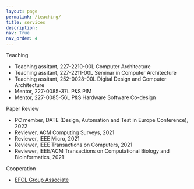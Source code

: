 ```yaml
---
layout: page
permalink: /teaching/
title: services
description: 
nav: True
nav_order: 4
---
```


<!--
For now, this page is assumed to be a static description of your courses. You can convert it to a collection similar to `_projects/` so that you can have a dedicated page for each course.

Organize your courses by years, topics, or universities, however you like!
-->

Teaching

- Teaching assitant, 227-2210-00L Computer Architecture
- Teaching assitant, 227-2211-00L Seminar in Computer Architecture
- Teaching assitant, 252-0028-00L Digital Design and Computer Architecture
- Mentor, 227-0085-37L P&S PIM
- Mentor, 227-0085-56L P&S Hardware Software Co-design



Paper Review
- PC member, DATE (Design, Automation and Test in Europe Conference), 2022
- Reviewer, ACM Computing Surveys, 2021
- Reviewer, IEEE Micro, 2021
- Reviewer, IEEE Transactions on Computers, 2021
- Reviewer, IEEE/ACM Transactions on Computational Biology and Bioinformatics, 2021

Cooperation
- [EFCL Group Associate](https://efcl.ethz.ch/people/group-associates.html)

